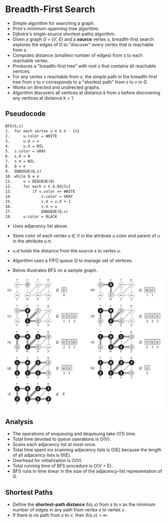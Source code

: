 # Breadth-First Search
- Simple algorithm for searching a graph.
- Prim's minimum-spanning-tree algorithm.
- Dijkstra's single-source shortest-paths algorithm.
- Given a graph *G* = (*V*, *E*) and a **source** vertex *s*, breadth-first search explores the edges of *G* to "discover" every vertex that is reachable from *s*.
- Computes distance (smallest number of edges) from *s* to each reachable vertex.
- Produces a "breadth-first tree" with root *s* that contains all reachable vertices.
- For any vertex *v* reachable from *s*, the simple path in the breadth-first tree from *s* to *v* corresponds to a "shortest path" from *s* to *v* in *G*.
- Works on directed and undirected graphs.
- Algorithm discovers all vertices at distance *k* from *s* before discovering any vertices at distance *k* + 1.

## Pseudocode
```
BFS(G,s)
1.  for each vertex u ∈ G.V - {s}
2.      u.color = WHITE
3.      u.d = ∞
4.      u.π = NIL
5.  s.color = GRAY
6.  s.d = 0
7.  s.π = NIL
8.  Q = ∅
9.  ENQUEUE(Q,s)
10. while Q ≠ ∅
11.     u = DEQUEUE(Q)
12.     for each v ∈ G.Adj[u]
13.         if v.color == WHITE
14.             v.color = GRAY
15.             v.d = u.d + 1
16.             v.π = u
17.             ENQUEUE(Q,v)
18.     u.color = BLACK
```

- Uses adjacency list above.
- Store color of each vertex u ∈ V in the attribute u.color and parent of u in the attribute u.π.
- u.d holds the distance from the source *s* to vertex *u*.
- Algorithm uses a FIFO queue *Q* to manage set of vertices.

- Below illustrates BFS on a sample graph.

![alt text](https://github.com/eyc94/Notes/blob/master/images/bfs_process.png "Graph of BFS on a sample graph")

## Analysis
- The operations of enqueuing and dequeuing take O(1) time.
- Total time devoted to queue operations is O(V).
- Scans each adjacency list at most once.
- Total time spent ins scanning adjacency lists is O(E) because the length of all adjacency lists is &Theta;(E).
- Overhead for initialization is O(V).
- Total running time of BFS procedure is O(V + E).
- BFS runs in time linear in the size of the adjacency-list representation of *G*.

## Shortest Paths
- Define the **shortest-path distance** &delta;(s,v) from *s* to *v* as the minimum number of edges in any path from vertex *s* to vertex *v*.
- If there is no path from *s* to *v*, then &delta;(s,v) = ∞.
